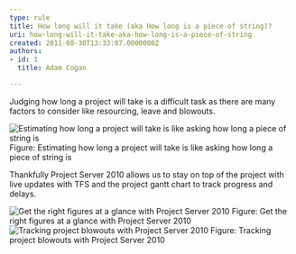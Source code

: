 ```yaml
---
type: rule
title: How long will it take (aka How long is a piece of string)?
uri: how-long-will-it-take-aka-how-long-is-a-piece-of-string
created: 2011-08-30T13:33:07.0000000Z
authors:
- id: 1
  title: Adam Cogan

---
```




<span class='intro'> Judging how long a project will take is a difficult task as there are many factors to consider like resourcing, leave and blowouts. </span>

<img class="ms-rteCustom-ImageArea" alt="Estimating how long a project will take is like asking how long a piece of string is" src="/Management/RulesToBetterProjectManagement/PublishingImages/how-long-1.jpg" /> 
<span class="ms-rteCustom-FigureNormal">Figure&#58; Estimating how long a project will take is like asking how long a piece of string is</span>
<p>Thankfully Project Server 2010 allows us to stay on top of the project with live updates with TFS and the project gantt chart to track progress and delays.</p>
<img class="ms-rteCustom-ImageArea" alt="Get the right figures at a glance with Project Server 2010" src="/Management/RulesToBetterProjectManagement/PublishingImages/how-long-2.jpg" /> 
<span class="ms-rteCustom-FigureNormal">Figure&#58; Get the right figures at a glance with Project Server 2010</span>
<img class="ms-rteCustom-ImageArea" alt="Tracking project blowouts with Project Server 2010" src="/Management/RulesToBetterProjectManagement/PublishingImages/how-long-3.jpg" /> 
<span class="ms-rteCustom-FigureNormal">Figure&#58; Tracking project blowouts with Project Server 2010</span>



